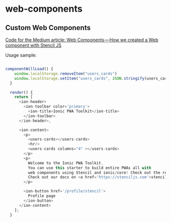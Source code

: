 # web-components
## Custom Web Components

[Code for the Medium article: Web Components — How we created a Web component with Stencil JS](https://medium.com/ionic-book/web-components-how-to-create-a-component-with-stencil-3753c20b1b12)

Usage sample:

```javascript

componentWillLoad() {
    window.localStorage.removeItem("users_cards")
    window.localStorage.setItem("users_cards", JSON.stringify(users_cards))
  }

  render() {
    return [
      <ion-header>
        <ion-toolbar color='primary'>
          <ion-title>Ionic PWA Toolkit</ion-title>
        </ion-toolbar>
      </ion-header>,

      <ion-content>
        <p>
          <users-cards></users-cards>
          <hr/>
          <users-cards columns="4" ></users-cards>
        </p>
        <p>
          Welcome to the Ionic PWA Toolkit.
          You can use this starter to build entire PWAs all with
          web components using Stencil and ionic/core! Check out the readme for everything that comes in this starter out of the box and
          Check out our docs on <a href='https://stenciljs.com'>stenciljs.com</a> to get started.
        </p>

        <ion-button href='/profile/stencil'>
          Profile page
        </ion-button>
      </ion-content>
    ];
  }
  ```
